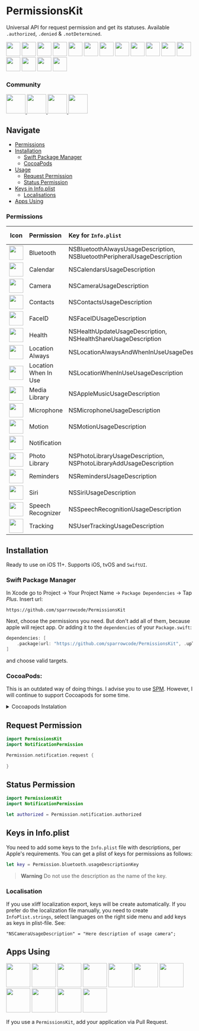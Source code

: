 # PermissionsKit 

Universal API for request permission and get its statuses. Available `.authorized`, `.denied` & `.notDetermined`.

<p float="left">
    <img src="https://cdn.sparrowcode.io/github/permissionskit/icons/camera.png" width="38">
    <img src="https://cdn.sparrowcode.io/github/permissionskit/icons/photos.png" width="38">
    <img src="https://cdn.sparrowcode.io/github/permissionskit/icons/notifications.png" width="38">
    <img src="https://cdn.sparrowcode.io/github/permissionskit/icons/location.png" width="38">
    <img src="https://cdn.sparrowcode.io/github/permissionskit/icons/microphone.png" width="38">
    <img src="https://cdn.sparrowcode.io/github/permissionskit/icons/calendar.png" width="38">
    <img src="https://cdn.sparrowcode.io/github/permissionskit/icons/contacts.png" width="38">
    <img src="https://cdn.sparrowcode.io/github/permissionskit/icons/reminders.png" width="38">
    <img src="https://cdn.sparrowcode.io/github/permissionskit/icons/motion.png" width="38">
    <img src="https://cdn.sparrowcode.io/github/permissionskit/icons/music.png" width="38">
    <img src="https://cdn.sparrowcode.io/github/permissionskit/icons/speech.png" width="38">
    <img src="https://cdn.sparrowcode.io/github/permissionskit/icons/bluetooth.png" width="38">
    <img src="https://cdn.sparrowcode.io/github/permissionskit/icons/health.png" width="38">
    <img src="https://cdn.sparrowcode.io/github/permissionskit/icons/tracking.png" width="38">
    <img src="https://cdn.sparrowcode.io/github/permissionskit/icons/faceid.png" width="38">
    <img src="https://cdn.sparrowcode.io/github/permissionskit/icons/siri.png" width="38">
</p>

### Community

<p float="left">
    <a href="https://twitter.com/sparrowcode_en">
        <img src="https://cdn.sparrowcode.io/github%2Fbadges%2Ftwitter.png?version=4" height="52">
    </a>
    <a href="https://t.me/sparrowcode_en">
        <img src="https://cdn.sparrowcode.io/github/badges/telegram.png?version=1" height="52">
    </a>
    <a href="https://mastodon.social/@sparrowcode_en">
        <img src="https://cdn.sparrowcode.io/github/badges/mastodon.png?version=2" height="52">
    </a>
    <a href="#apps-using">
        <img src="https://cdn.sparrowcode.io/github/badges/download-on-the-appstore.png?version=4" height="52">
    </a>
</p>

## Navigate

- [Permissions](#permissions)
- [Installation](#installation)
    - [Swift Package Manager](#swift-package-manager)
    - [CocoaPods](#cocoapods)
- [Usage](#request-permission)
    - [Request Permission](#request-permission)
    - [Status Permission](#status-permission)
- [Keys in Info.plist](#keys-in-infoplist)
    - [Localisations](#localisation)
- [Apps Using](#apps-using)

### Permissions

| Icon |  Permission | Key for `Info.plist` | Get Status | Make Request |
| :--: | :---------- | :------------------- | :--------: | :----------: |
| <img src="https://cdn.sparrowcode.io/github/permissionskit/icons/bluetooth.png" width="38"> | Bluetooth | NSBluetoothAlwaysUsageDescription, NSBluetoothPeripheralUsageDescription | ✅ | ✅ |
| <img src="https://cdn.sparrowcode.io/github/permissionskit/icons/calendar.png" width="38"> | Calendar | NSCalendarsUsageDescription | ✅ | ✅ |
| <img src="https://cdn.sparrowcode.io/github/permissionskit/icons/camera.png" width="38"> | Camera | NSCameraUsageDescription | ✅ | ✅ |
| <img src="https://cdn.sparrowcode.io/github/permissionskit/icons/contacts.png" width="38"> | Contacts | NSContactsUsageDescription | ✅ | ✅ |
| <img src="https://cdn.sparrowcode.io/github/permissionskit/icons/faceid.png" width="38"> | FaceID | NSFaceIDUsageDescription | ✅ | ✅ |
| <img src="https://cdn.sparrowcode.io/github/permissionskit/icons/health.png" width="38"> | Health | NSHealthUpdateUsageDescription, NSHealthShareUsageDescription | ✅ | ✅ |
| <img src="https://cdn.sparrowcode.io/github/permissionskit/icons/location.png" width="38"> | Location Always | NSLocationAlwaysAndWhenInUseUsageDescription | ✅ | ✅ |
| <img src="https://cdn.sparrowcode.io/github/permissionskit/icons/location.png" width="38"> | Location When In Use | NSLocationWhenInUseUsageDescription | ✅ | ✅ |
| <img src="https://cdn.sparrowcode.io/github/permissionskit/icons/music.png" width="38"> | Media Library | NSAppleMusicUsageDescription | ✅ | ✅ |
| <img src="https://cdn.sparrowcode.io/github/permissionskit/icons/microphone.png" width="38"> | Microphone | NSMicrophoneUsageDescription | ✅ | ✅ |
| <img src="https://cdn.sparrowcode.io/github/permissionskit/icons/motion.png" width="38"> | Motion | NSMotionUsageDescription | ✅ | ✅ |
| <img src="https://cdn.sparrowcode.io/github/permissionskit/icons/notifications.png" width="38"> | Notification | | ✅ | ✅ |
| <img src="https://cdn.sparrowcode.io/github/permissionskit/icons/photos.png" width="38"> | Photo Library | NSPhotoLibraryUsageDescription, NSPhotoLibraryAddUsageDescription | ✅ | ✅ |
| <img src="https://cdn.sparrowcode.io/github/permissionskit/icons/reminders.png" width="38"> | Reminders | NSRemindersUsageDescription | ✅ | ✅ |
| <img src="https://cdn.sparrowcode.io/github/permissionskit/icons/siri.png" width="38"> | Siri | NSSiriUsageDescription | ✅ | ✅ |
| <img src="https://cdn.sparrowcode.io/github/permissionskit/icons/speech.png" width="38"> | Speech Recognizer | NSSpeechRecognitionUsageDescription | ✅ | ✅ |
| <img src="https://cdn.sparrowcode.io/github/permissionskit/icons/tracking.png" width="38"> | Tracking | NSUserTrackingUsageDescription | ✅ | ✅ |

## Installation

Ready to use on iOS 11+. Supports iOS, tvOS and `SwiftUI`.

### Swift Package Manager

In Xcode go to Project -> Your Project Name -> `Package Dependencies` -> Tap *Plus*. Insert url:

```
https://github.com/sparrowcode/PermissionsKit
```

Next, choose the permissions you need. But don't add all of them, because apple will reject app.
Or adding it to the `dependencies` of your `Package.swift`:

```swift
dependencies: [
    .package(url: "https://github.com/sparrowcode/PermissionsKit", .upToNextMajor(from: "9.0.0"))
]
```

and choose valid targets.

### CocoaPods:

This is an outdated way of doing things. I advise you to use [SPM](#swift-package-manager). However, I will continue to support Cocoapods for some time.

<details><summary>Cocoapods Instalation</summary>

[CocoaPods](https://cocoapods.org) is a dependency manager. For usage and installation instructions, visit their website. To integrate using CocoaPods, specify it in your `Podfile`:

```ruby
pod 'PermissionsKit/NotificationPermission', :git => 'https://github.com/sparrowcode/PermissionsKit'
```

Due to Apple's new policy regarding permission access you need to specifically define what kind of permissions you want to access using subspecs.

```ruby
pod 'PermissionsKit/CameraPermission', :git => 'https://github.com/sparrowcode/PermissionsKit'
pod 'PermissionsKit/ContactsPermission', :git => 'https://github.com/sparrowcode/PermissionsKit'
pod 'PermissionsKit/CalendarPermission', :git => 'https://github.com/sparrowcode/PermissionsKit'
pod 'PermissionsKit/PhotoLibraryPermission', :git => 'https://github.com/sparrowcode/PermissionsKit'
pod 'PermissionsKit/NotificationPermission', :git => 'https://github.com/sparrowcode/PermissionsKit'
pod 'PermissionsKit/MicrophonePermission', :git => 'https://github.com/sparrowcode/PermissionsKit'
pod 'PermissionsKit/RemindersPermission', :git => 'https://github.com/sparrowcode/PermissionsKit'
pod 'PermissionsKit/SpeechRecognizerPermission', :git => 'https://github.com/sparrowcode/PermissionsKit'
pod 'PermissionsKit/LocationWhenInUsePermission', :git => 'https://github.com/sparrowcode/PermissionsKit'
pod 'PermissionsKit/LocationAlwaysPermission', :git => 'https://github.com/sparrowcode/PermissionsKit'
pod 'PermissionsKit/MotionPermission', :git => 'https://github.com/sparrowcode/PermissionsKit'
pod 'PermissionsKit/MediaLibraryPermission', :git => 'https://github.com/sparrowcode/PermissionsKit'
pod 'PermissionsKit/BluetoothPermission', :git => 'https://github.com/sparrowcode/PermissionsKit'
pod 'PermissionsKit/TrackingPermission', :git => 'https://github.com/sparrowcode/PermissionsKit'
pod 'PermissionsKit/FaceIDPermission', :git => 'https://github.com/sparrowcode/PermissionsKit'
pod 'PermissionsKit/SiriPermission', :git => 'https://github.com/sparrowcode/PermissionsKit'
pod 'PermissionsKit/HealthPermission', :git => 'https://github.com/sparrowcode/PermissionsKit'
```
</details>

## Request Permission

```swift
import PermissionsKit
import NotificationPermission

Permission.notification.request {
    
}
```

## Status Permission

```swift
import PermissionsKit
import NotificationPermission

let authorized = Permission.notification.authorized
```

## Keys in Info.plist

You need to add some keys to the `Info.plist` file with descriptions, per Apple's requirements. You can get a plist of keys for permissions as follows:

```swift
let key = Permission.bluetooth.usageDescriptionKey
```

> **Warning**
> Do not use the description as the name of the key.

### Localisation

If you use xliff localization export, keys will be create automatically. If you prefer do the localization file manually, you need to create `InfoPlist.strings`, select languages on the right side menu and add keys as keys in plist-file. See:

```
"NSCameraUsageDescription" = "Here description of usage camera";
```

## Apps Using

<p float="left">
    <a href="https://apps.apple.com/app/id1487937127"><img src="https://cdn.sparrowcode.io/github/apps-using/id1487937127.png?version=2" height="65"></a>
    <a href="https://apps.apple.com/app/id1624477055"><img src="https://cdn.sparrowcode.io/github/apps-using/id1624477055.png?version=2" height="65"></a>
    <a href="https://apps.apple.com/app/id1625641322"><img src="https://cdn.sparrowcode.io/github/apps-using/id1625641322.png?version=2" height="65"></a>
    <a href="https://apps.apple.com/app/id875280793"><img src="https://cdn.sparrowcode.io/github/apps-using/id875280793.png?version=2" height="65"></a>
    <a href="https://apps.apple.com/app/id743843090"><img src="https://cdn.sparrowcode.io/github/apps-using/id743843090.png?version=2" height="65"></a>
    <a href="https://apps.apple.com/app/id537070378"><img src="https://cdn.sparrowcode.io/github/apps-using/id537070378.png?version=2" height="65"></a>
    <a href="https://apps.apple.com/app/id1570676244"><img src="https://cdn.sparrowcode.io/github/apps-using/id1570676244.png?version=2" height="65"></a>
    <a href="https://apps.apple.com/app/id1617055933"><img src="https://cdn.sparrowcode.io/github/apps-using/id1617055933.png?version=2" height="65"></a>
    <a href="https://apps.apple.com/app/id1596657751"><img src="https://cdn.sparrowcode.io/github/apps-using/id1596657751.png?version=2" height="65"></a>
    <a href="https://apps.apple.com/app/id1459483980"><img src="https://cdn.sparrowcode.io/github/apps-using/id1459483980.png?version=2" height="65"></a>
    <a href="https://apps.apple.com/app/id1544749600"><img src="https://cdn.sparrowcode.io/github/apps-using/id1544749600.png" height="65"></a>
</p>

If you use a `PermissionsKit`, add your application via Pull Request.
